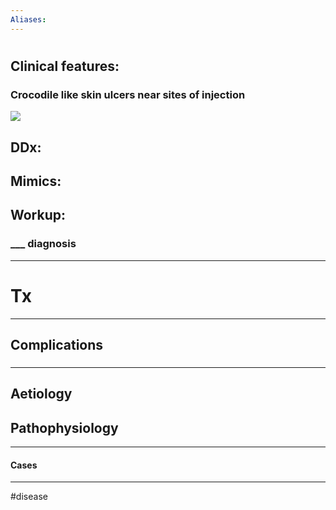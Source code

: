 ```yaml
---
Aliases:
---
```

# 
## Clinical features:
### Crocodile like skin ulcers near sites of injection
![](https://www.cmaj.ca/content/cmaj/191/25/E712/F1.large.jpg?width=800&height=600&carousel=1)
## DDx:
###
## Mimics:
###
## Workup:
### ___ diagnosis
---
# Tx

---
## Complications
###

---
## Aetiology
## Pathophysiology

---
#### Cases


---
#disease 